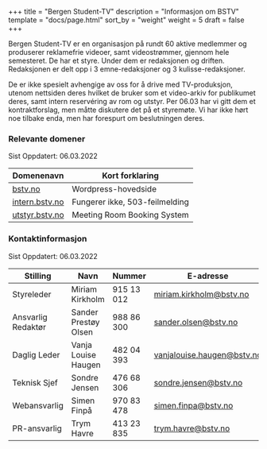 +++
title = "Bergen Student-TV"
description = "Informasjon om BSTV"
template = "docs/page.html"
sort_by = "weight"
weight = 5
draft = false
+++

Bergen Student-TV er en organisasjon på rundt 60 aktive medlemmer og produserer
reklamefrie videoer, samt videostrømmer, gjennom hele semesteret. De har et
styre. Under dem er redaksjonen og driften. Redaksjonen er delt opp i 3
emne-redaksjoner og 3 kulisse-redaksjoner.

De er ikke spesielt avhengige av oss for å drive med TV-produksjon, utenom
nettsiden deres hvilket de bruker som et video-arkiv for publikumet deres, samt
intern reservéring av rom og utstyr. Per 06.03 har vi gitt dem et
kontraktforslag, men måtte diskutere det på et styremøte. Vi har ikke hørt noe
tilbake enda, men har forespurt om beslutningen deres.

### Relevante domener

Sist Oppdatert: 06.03.2022

| Domenenavn                               | Kort forklaring                |
| ---------------------------------------- | ------------------------------ |
| [bstv.no](https://bstv.no)               | Wordpress-hovedside            |
| [intern.bstv.no](https://intern.bstv.no) | Fungerer ikke, 503-feilmelding |
| [utstyr.bstv.no](https://utstyr.bstv.no) | Meeting Room Booking System    |

### Kontaktinformasjon

Sist Oppdatert: 06.03.2022

| Stilling           | Navn                 | Nummer     | E-adresse                  |
| ------------------ | -------------------- | ---------- | -------------------------- |
| Styreleder         | Miriam Kirkholm      | 915 13 012 | miriam.kirkholm@bstv.no    |
| Ansvarlig Redaktør | Sander Prestøy Olsen | 988 86 300 | sander.olsen@bstv.no       |
| Daglig Leder       | Vanja Louise Haugen  | 482 04 393 | vanjalouise.haugen@bstv.no |
| Teknisk Sjef       | Sondre Jensen        | 476 68 306 | sondre.jensen@bstv.no      |
| Webansvarlig       | Simen Finpå          | 970 83 478 | simen.finpa@bstv.no        |
| PR-ansvarlig       | Trym Havre           | 413 23 835 | trym.havre@bstv.no         |
